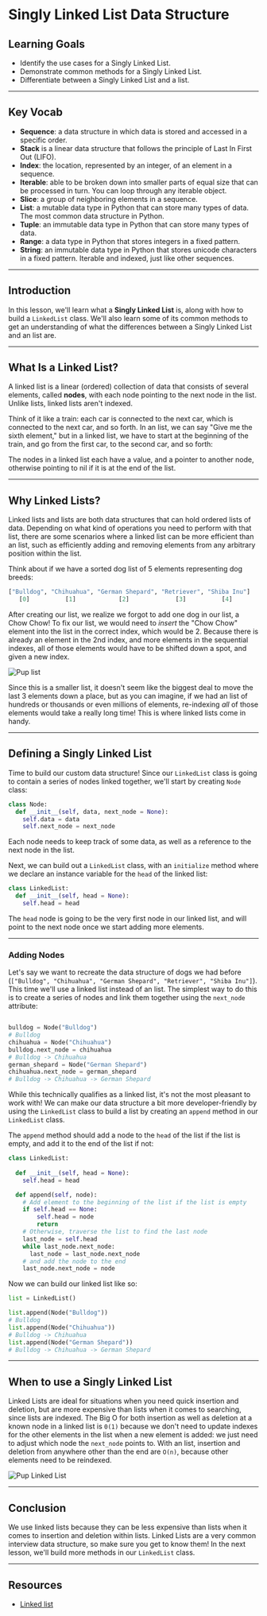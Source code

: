 # Singly Linked List Data Structure

## Learning Goals

- Identify the use cases for a Singly Linked List.
- Demonstrate common methods for a Singly Linked List.
- Differentiate between a Singly Linked List and a list.

***

## Key Vocab

- **Sequence**: a data structure in which data is stored and accessed in a
specific order.
- **Stack** is a linear data structure that follows the principle of Last In
First Out (LIFO).
- **Index**: the location, represented by an integer, of an element in a
sequence.
- **Iterable**: able to be broken down into smaller parts of equal size that
can be processed in turn. You can loop through any iterable object.
- **Slice**: a group of neighboring elements in a sequence.
- **List**: a mutable data type in Python that can store many types of data.
The most common data structure in Python.
- **Tuple**: an immutable data type in Python that can store many types of
data.
- **Range**: a data type in Python that stores integers in a fixed pattern.
- **String**: an immutable data type in Python that stores unicode characters
in a fixed pattern. Iterable and indexed, just like other sequences.

***

## Introduction

In this lesson, we'll learn what a **Singly Linked List** is, along with how to
build a `LinkedList` class. We'll also learn some of its common methods to get
an understanding of what the differences between a Singly Linked List and an
list are.

***

## What Is a Linked List?

A linked list is a linear (ordered) collection of data that consists of several
elements, called **nodes**, with each node pointing to the next node in the
list. Unlike lists, linked lists aren't indexed.

Think of it like a train: each car is connected to the next car, which is
connected to the next car, and so forth. In an list, we can say "Give me the
sixth element," but in a linked list, we have to start at the beginning of the
train, and go from the first car, to the second car, and so forth:

The nodes in a linked list each have a value, and a pointer to another node,
otherwise pointing to nil if it is at the end of the list.

***

## Why Linked Lists?

Linked lists and lists are both data structures that can hold ordered lists of
data. Depending on what kind of operations you need to perform with that list,
there are some scenarios where a linked list can be more efficient than an
list, such as efficiently adding and removing elements from any arbitrary
position within the list.

Think about if we have a sorted dog list of 5 elements representing
dog breeds:

```py
["Bulldog", "Chihuahua", "German Shepard", "Retriever", "Shiba Inu"]
   [0]          [1]            [2]             [3]          [4] 
```

After creating our list, we realize we forgot to add one dog in our list, a
Chow Chow! To fix our list, we would need to _insert_ the "Chow Chow" element
into the list in the correct index, which would be 2. Because there is already
an element in the 2nd index, and more elements in the sequential indexes, all of
those elements would have to be shifted down a spot, and given a new index.

![Pup list](https://curriculum-content.s3.amazonaws.com/phase-4/phase-4-data-structures-singly-linked-list/pup_array.png)

Since this is a smaller list, it doesn't seem like the biggest deal to move
the last 3 elements down a place, but as you can imagine, if we had an list of
hundreds or thousands or even millions of elements, re-indexing _all_ of those
elements would take a really long time! This is where linked lists come in
handy.

***

## Defining a Singly Linked List

Time to build our custom data structure! Since our `LinkedList` class is going
to contain a series of nodes linked together, we'll start by creating `Node`
class:

```py
class Node:
  def __init__(self, data, next_node = None):
    self.data = data
    self.next_node = next_node

```

Each node needs to keep track of some data, as well as a reference to the next
node in the list.

Next, we can build out a `LinkedList` class, with an `initialize` method where
we declare an instance variable for the `head` of the linked list:

```py
class LinkedList:
  def __init__(self, head = None):
    self.head = head
```

The `head` node is going to be the very first node in our linked list, and will
point to the next node once we start adding more elements.

***

### Adding Nodes

Let's say we want to recreate the data structure of dogs we had before
(`["Bulldog", "Chihuahua", "German Shepard", "Retriever", "Shiba Inu"]`). This
time we'll use a linked list instead of an list. The simplest way to do this is
to create a series of nodes and link them together using the `next_node`
attribute:

```py

bulldog = Node("Bulldog")
# Bulldog
chihuahua = Node("Chihuahua")
bulldog.next_node = chihuahua
# Bulldog -> Chihuahua
german_shepard = Node("German Shepard")
chihuahua.next_node = german_shepard
# Bulldog -> Chihuahua -> German Shepard
```

While this technically qualifies as a linked list, it's not the most pleasant to
work with! We can make our data structure a bit more developer-friendly by using
the `LinkedList` class to build a list by creating an `append` method in our
`LinkedList` class.

The `append` method should add a node to the `head` of the list if the list is
empty, and add it to the end of the list if not:

```py
class LinkedList:
  
  def __init__(self, head = None):
    self.head = head

  def append(self, node):
    # Add element to the beginning of the list if the list is empty
    if self.head == None:
        self.head = node
        return
    # Otherwise, traverse the list to find the last node
    last_node = self.head
    while last_node.next_node:
      last_node = last_node.next_node
    # and add the node to the end
    last_node.next_node = node
```

Now we can build our linked list like so:

```py
list = LinkedList()

list.append(Node("Bulldog"))
# Bulldog
list.append(Node("Chihuahua"))
# Bulldog -> Chihuahua
list.append(Node("German Shepard"))
# Bulldog -> Chihuahua -> German Shepard

```

***

## When to use a Singly Linked List

Linked Lists are ideal for situations when you need quick insertion and
deletion, but are more expensive than lists when it comes to searching, since
lists are indexed. The Big O for both insertion as well as deletion at a known
node in a linked list is `0(1)` because we don't need to update indexes for the
other elements in the list when a new element is added: we just need to adjust
which node the `next_node` points to. With an list, insertion and deletion from
anywhere other than the end are `O(n)`, because other elements need to be
reindexed.

![Pup Linked List](https://curriculum-content.s3.amazonaws.com/phase-4/phase-4-data-structures-singly-linked-list/pup_linked_list.png)

***

## Conclusion

We use linked lists because they can be less expensive than lists when it comes
to insertion and deletion within lists. Linked Lists are a very common interview
data structure, so make sure you get to know them! In the next lesson, we'll
build more methods in our `LinkedList` class.

***

## Resources

- [Linked list](https://en.wikipedia.org/wiki/Linked_list)
